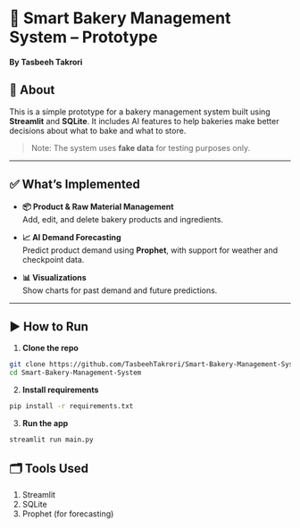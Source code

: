 # 🧁 Smart Bakery Management System – Prototype  
**By Tasbeeh Takrori**

## 📌 About  
This is a simple prototype for a bakery management system built using **Streamlit** and **SQLite**. It includes AI features to help bakeries make better decisions about what to bake and what to store.

> Note: The system uses **fake data** for testing purposes only.

---

## ✅ What’s Implemented

- **📦 Product & Raw Material Management**  
  Add, edit, and delete bakery products and ingredients.

- **📈 AI Demand Forecasting**  
  Predict product demand using **Prophet**, with support for weather and checkpoint data.

- **📊 Visualizations**  
  Show charts for past demand and future predictions.


---

## ▶️ How to Run

1. **Clone the repo**

```bash
git clone https://github.com/TasbeehTakrori/Smart-Bakery-Management-System.git
cd Smart-Bakery-Management-System
```

2. **Install requirements**
```bash
pip install -r requirements.txt
```

3. **Run the app**
```bash
streamlit run main.py
```


## 🗂️ Tools Used
1. Streamlit
2. SQLite
3. Prophet (for forecasting)
